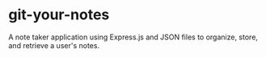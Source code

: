 # git-your-notes
A note taker application using Express.js and JSON files to organize, store, and retrieve a user's notes.
